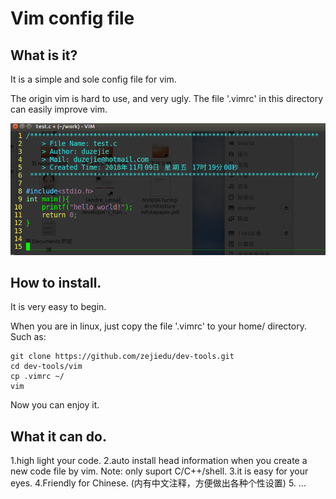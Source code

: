 # Vim config file 

## What is it?

It is a simple and sole config file for vim.

The origin vim is hard to use, and very ugly. The file '.vimrc' in this directory can easily improve vim.

![1541755289019](readme.assets/1541755289019.png)


## How to install.
It is very easy to begin.

When you are in linux, just copy the file '.vimrc' to your home/ directory.
Such as:
```shell
git clone https://github.com/zejiedu/dev-tools.git
cd dev-tools/vim
cp .vimrc ~/
vim 
```
Now you can enjoy it.


## What it can do.

1.high light your code.
2.auto install head information when you create a new code file by vim. Note: only suport C/C++/shell.
3.it is easy for your eyes.
4.Friendly for Chinese. (内有中文注释，方便做出各种个性设置)
5. ...



